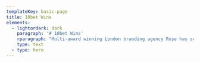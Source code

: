 ```yaml
---
templateKey: basic-page
title: 10bet Wins
elements:
  - lightordark: dark
    paragraph: '# 10bet Wins'
    rparagraph: "Multi-award winning London branding agency Rose has scooped no less than 3 coveted Gold eggs, in the 2019 Fresh Awards – the benchmark for fresh thinking in design and branding.\r\r\n\nTheir innovative take on a sector saturated with me-too offerings, where short term gains, and trends set by the market leaders have dictated the majority of brands for years, really resonated with the Fresh jury of internationally respected Creative Directors. The agency and their client won gold in the Re-branding, Poster Campaign, and Best use of Illustration categories.\r\r\n\nThe strategic thinking for 10bet was born from observations and insights from the consumer perspective that most sports book operators present customers with confusing UIs and frustrating UXs. The competitor landscape also appears to draw on the same visual language, vocabulary and promotional offers. Library photography of sports stars is used almost across the board, resulting in poorly executed montages, where faces, badges and sponsors logos require extensive retouching to fulfill the increased regulatory controls and governance within the UK gaming industry.\r\r\n\nSo Rose helped 10bet define a refreshingly simple strategic approach. One which aims to put the needs of their audience - the bettor - before the bookie. As a result, their visual and verbal language has been reinvented to give 10bet much needed differentiation within the market, supporting their new positioning – ‘For the bettor’ – by making the customer experience quicker, easier, more intuitive and more enjoyable, as well as increasing recognition and relevance through the special relationship the sports world has with the number 10. This is where our judges got really excited!\r\r\n\n10bet launched their new brand with a campaign at ICE, the major annual industry trade show at ExCel in London’s Docklands. The campaign draws all its inspiration from the number 10 shirt – the most coveted shirt in football. Using current famous number 10s from top European teams to drive fans to the 10bet app and website, the campaign posters present odds on the likelihood of their heroes winning the golden boot (the most goals scored) at the end of the season. But the number 10 in each case has been replaced by the 10bet logo – ensuring the brand is recognized as owning the most prized number in football, as well as creating immediate impact and brand recognition for the business, in a solution our judges felt really stood out from the crowds.\n\n\r\rIn response to the issue of stock photography, the agency also delivered an ingenious solution in the form of a library of more than 100 customisable illustrations, with interchangeable features, hair, skin tones and kits to create an infinite asset bank of distinctive, ownable 10bet images for long term, license-free, use in application – saving the client both money and time.\r\r\n\nSo not just one, but three different aspects of a rebranding project the jury chose to reward for smart thinking and clever execution.\n\n## Project Team\n\nCreative Directors: Garry Blackburn and Simon Elliott\r \\\nDesigners: Remi Mortimer, Yafet Bisrat, Abbie Edis\r \\\nProject Manager: Joanna Waclawski \\\n\r\r\rClient: 10bet\rCMO: Roy Meckenzie\r \\\nHead of UI: Eitan Cohen \\\nUI designer: Yoad Nave"
    type: text
  - type: hero
---
```


